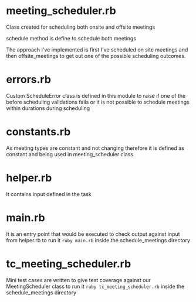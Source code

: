 # meeting_scheduler.rb

Class created for scheduling both onsite and offsite meetings

schedule method is define to schedule both meetings

The approach I've implemented is first I've scheduled on site meetings and then offsite_meetings
to get out one of the possible scheduling outcomes.

# errors.rb

Custom ScheduleError class is defined in this module to raise if one of the before scheduling validations fails
or it is not possible to schedule meetings within durations during scheduling

# constants.rb

As meeting types are constant and not changing therefore it is defined as constant and being used in meeting_scheduler class

# helper.rb

It contains input defined in the task

# main.rb

It is an entry point that would be executed to check output against input from helper.rb
to run it `ruby main.rb` inside the schedule_meetings directory

# tc_meeting_scheduler.rb

Mini test cases are written to give test coverage against our MeetingScheduler class
to run it `ruby tc_meeting_scheduler.rb` inside the schedule_meetings directory
